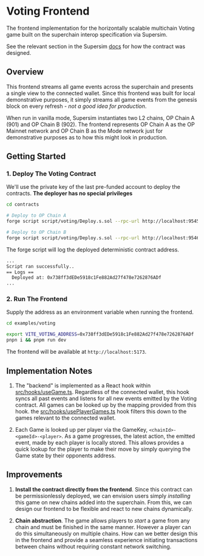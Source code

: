 # Voting Frontend

The frontend implementation for the horizontally scalable multichain Voting game built on the superchain interop specification via Supersim.

See the relevant section in the Supersim [docs](http://supersim.pages.dev/guides/interop/cross-chain-event-reads-Voting.html) for how the contract was designed.

## Overview

This frontend streams all game events across the superchain and presents a single view to the connected wallet. Since this frontend was built for local demonstrative purposes, it simply streams all game events from the genesis block on every refresh - *not a good idea for production*.

When run in vanilla mode, Supersim instantiates two L2 chains, OP Chain A (901) and OP Chain B (902). The frontend represents OP Chain A as the OP Mainnet network and OP Chain B as the Mode network just for demonstrative purposes as to how this might look in production.

## Getting Started

### 1. Deploy The Voting Contract

We'll use the private key of the last pre-funded account to deploy the contracts. **The deployer has no special privileges**

```bash
cd contracts

# Deploy to OP Chain A
forge script script/voting/Deploy.s.sol --rpc-url http://localhost:9545 --broadcast --private-key 0x2a871d0798f97d79848a013d4936a73bf4cc922c825d33c1cf7073dff6d409c6 

# Deploy to OP Chain B
forge script script/voting/Deploy.s.sol --rpc-url http://localhost:9546 --broadcast --private-key 0x2a871d0798f97d79848a013d4936a73bf4cc922c825d33c1cf7073dff6d409c6 
```

The forge script will log the deployed deterministic contract address.

```bash
...
Script ran successfully..
== Logs ==
  Deployed at: 0x738ff3dEDe5918c1Fe882Ad27f478e7262876ADf
...
```

### 2. Run The Frontend

Supply the address as an environment variable when running the frontend.

```bash
cd examples/voting

export VITE_VOTING_ADDRESS=0x738ff3dEDe5918c1Fe882Ad27f478e7262876ADf
pnpn i && pnpm run dev
```

The frontend will be available at `http://localhost:5173`.

## Implementation Notes

1. The "backend" is implemented as a React hook within [src/hooks/useGame.ts](./src/hooks/useGame.ts). Regardless of the connected wallet, this hook syncs all past events and listens for all new events emitted by the Voting contract. All games can be looked up by the mapping provided from this hook. the [src/hooks/usePlayerGames.ts](./src/hooks/usePlayerGames.ts) hook filters this down to the games relevant to the connected wallet.

2. Each Game is looked up per player via the GameKey, `<chainId>-<gameId>-<player>`. As a game progresses, the latest action, the emitted event, made by each player is locally stored. This allows provides a quick lookup for the player to make their move by simply querying the Game state by their opponents address.

## Improvements

1. **Install the contract directly from the frontend**. Since this contract can be permissionlessly deployed, we can envision users simply *installing* this game on new chains added into the superchain. From this, we can design our frontend to be flexible and react to new chains dynamically.

2. **Chain abstraction**. The game allows players to *start* a game from any chain and must be finished in the same manner. However a player can do this simultaneously on multiple chains. How can we better design this in the frontend and provide a seamless experience initiating transactions between chains without requiring constant network switching.
